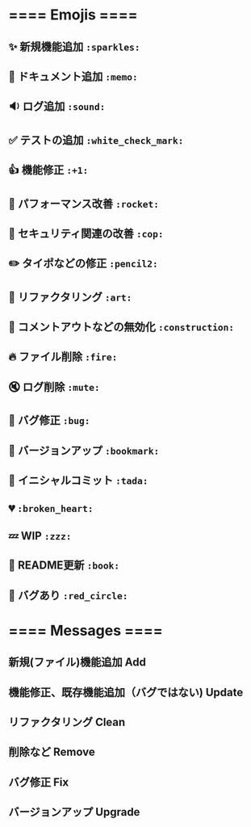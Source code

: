 # ==== Emojis ====
## ✨ 新規機能追加 `:sparkles:`
## 📝 ドキュメント追加 `:memo:`
## 🔉 ログ追加 `:sound:`
## ✅ テストの追加 `:white_check_mark:`
## 👍 機能修正 `:+1:`
## 🚀 パフォーマンス改善 `:rocket:`
## 👮 セキュリティ関連の改善 `:cop:`
## ✏️ タイポなどの修正 `:pencil2:`
## 🎨 リファクタリング `:art:`
## 🚧 コメントアウトなどの無効化 `:construction:`
## 🔥 ファイル削除 `:fire:`
## 🔇 ログ削除 `:mute:`
## 🐛 バグ修正 `:bug:`
## 🔖 バージョンアップ `:bookmark:`
## 🎉 イニシャルコミット `:tada:`
## 💔 `:broken_heart:`
## 💤 WIP `:zzz:`
## 📖 README更新 `:book:`
## 🔴 バグあり `:red_circle:`



# ==== Messages ====
## 新規(ファイル)機能追加 Add
## 機能修正、既存機能追加（バグではない) Update
## リファクタリング Clean
## 削除など Remove
## バグ修正 Fix
## バージョンアップ Upgrade
